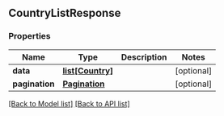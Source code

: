 ## CountryListResponse

### Properties
Name | Type | Description | Notes
------------ | ------------- | ------------- | -------------
**data** | [**list[Country]**](#Country) |  | [optional] 
**pagination** | [**Pagination**](#Pagination) |  | [optional] 

[[Back to Model list]](#documentation-for-models) [[Back to API list]](#documentation-for-api-endpoints)


